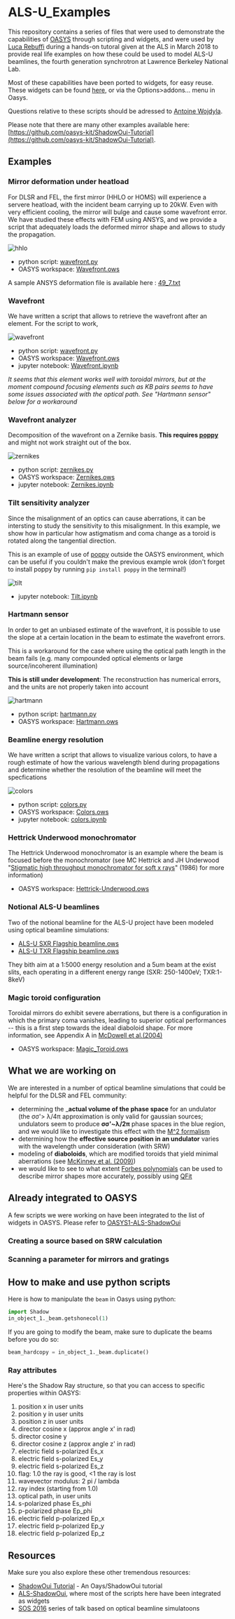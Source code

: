 # ALS-U_Examples

This repository contains a series of files that were used to demonstrate the capabilities of [OASYS](https://www.elettra.trieste.it/oasys.html) through scripting and widgets, and were used by [Luca Rebuffi](https://github.com/lucarebuffi) during a hands-on tutoral given at the ALS in March 2018 to provide real life examples on how these could be used to model ALS-U beamlines, the fourth generation synchrotron at Lawrence Berkeley National Lab. 

Most of these capabilities have been ported to widgets, for easy reuse. These widgets can be found [here](https://github.com/lucarebuffi/OASYS1-ALS-ShadowOui), or via the Options>addons... menu in Oasys.

Questions relative to these scripts should be adressed to [Antoine Wojdyla](https://github.com/awojdyla/).

Please note that there are many other examples available here: [https://github.com/oasys-kit/ShadowOui-Tutorial](https://github.com/oasys-kit/ShadowOui-Tutorial). 

## Examples
### Mirror deformation under heatload
For DLSR and FEL, the first mirror (HHLO or HOMS) will experience a servere heatload, with the incident beam carrying up to 20kW. Even with very efficient cooling, the mirror will bulge and cause some wavefront error. We have studied these effects with FEM using ANSYS, and we provide a script that adequately loads the deformed mirror shape and allows to study the propagation.

![hhlo](https://github.com/awojdyla/ALS-U_Examples/blob/master/images/hhlo.png)

- python script: [wavefront.py](https://github.com/awojdyla/ALS-U_Examples/blob/master/scripts/hhlo.py)
- OASYS workspace: [Wavefront.ows](https://github.com/awojdyla/ALS-U_Examples/blob/master/OASYS_examples/HHLO.ows)

A sample ANSYS deformation file is available here : [49_7.txt](https://github.com/awojdyla/ALS-U_Examples/blob/master/assets/49_7.txt)

### Wavefront 
We have written a script that allows to retrieve the wavefront after an element. For the script to work, 

![wavefront](https://github.com/awojdyla/ALS-U_Examples/blob/master/images/oasys_wavefront.png)

- python script: [wavefront.py](https://github.com/awojdyla/ALS-U_Examples/blob/master/scripts/wavefront.py)
- OASYS workspace: [Wavefront.ows](https://github.com/awojdyla/ALS-U_Examples/blob/master/OASYS_examples/Wavefront.ows)
- jupyter notebook: [Wavefront.ipynb](https://github.com/awojdyla/ALS-U_Examples/blob/master/Shadow_examples/Wavefront.ipynb)

_It seems that this element works well with toroidal mirrors, but at the moment compound focusing elements such as KB pairs seems to have some issues associated with the optical path. See "Hartmann sensor" below for a workaround_

### Wavefront analyzer
Decomposition of the wavefront on a Zernike basis. __This requires [poppy](https://github.com/mperrin/poppy)__ and might not work straight out of the box.

![zernikes](https://github.com/awojdyla/ALS-U_Examples/blob/master/images/oasys_zernikes.png)

- python script: [zernikes.py](https://github.com/awojdyla/ALS-U_Examples/blob/master/scripts/zernikes.py)
- OASYS workspace: [Zernikes.ows](https://github.com/awojdyla/ALS-U_Examples/blob/master/OASYS_examples/Zernikes.ows)
- jupyter notebook: [Zernikes.ipynb](https://github.com/awojdyla/ALS-U_Examples/blob/master/Shadow_examples/Zernikes.ipynb)

### Tilt sensitivity analyzer
Since the misalignment of an optics can cause aberrations, it can be intersting to study the sensitivity to this misalignment. In this example, we show how in particular how astigmatism and coma change as a toroid is rotated along the tangential direction.

This is an example of use of [poppy](https://github.com/mperrin/poppy) outside the OASYS environment, which can be useful if you couldn't make the previous example wrok (don't forget to install poppy by running `pip install poppy` in the terminal!)

![tilt](https://github.com/awojdyla/ALS-U_Examples/blob/master/images/toroid_tilt.png)

- jupyter notebook: [Tilt.ipynb](https://github.com/awojdyla/ALS-U_Examples/blob/master/Shadow_examples/Tilt.ipynb)

### Hartmann sensor
In order to get an unbiased estimate of the wavefront, it is possible to use the slope at a certain location in the beam to estimate the wavefront errors. 

This is a workaround for the case where using the optical path length in the beam fails (e.g. many compounded optical elements or large source/incoherent illumination)

__This is still under development__: The reconstruction has numerical errors, and the units are not properly taken into account

![hartmann](https://github.com/awojdyla/ALS-U_Examples/blob/master/images/hartmann.png)

- python script: [hartmann.py](https://github.com/awojdyla/ALS-U_Examples/blob/master/scripts/hartmann.py)
- OASYS workspace: [Hartmann.ows](https://github.com/awojdyla/ALS-U_Examples/blob/master/OASYS_examples/Hartmann.ows)

### Beamline energy resolution
We have written a script that allows to visualize various colors, to have a rough estimate of how the various wavelength blend during propagations and determine whether the resolution of the beamline will meet the specfications

![colors](https://github.com/awojdyla/ALS-U_Examples/blob/master/images/oasys_colors.png)

- python script: [colors.py](https://github.com/awojdyla/ALS-U_Examples/blob/master/scripts/colors.py)
- OASYS workspace: [Colors.ows](https://github.com/awojdyla/ALS-U_Examples/blob/master/OASYS_examples/Colors.ows)
- jupyter notebook: [colors.ipynb](https://github.com/awojdyla/ALS-U_Examples/blob/master/Shadow_examples/Colors.ipynb)

### Hettrick Underwood monochromator
The Hettrick Underwood monochromator is an example where the beam is focused before the monochromator (see MC Hettrick and JH Underwood "[Stigmatic high throughput monochromator for soft x rays](https://doi.org/10.1364/AO.25.004228)" (1986) for more information)

- OASYS workspace: [Hettrick-Underwood.ows](https://github.com/awojdyla/ALS-U_Examples/blob/master/OASYS_examples/Hettrick-Underwood.ows)


### Notional ALS-U beamlines
Two of the notional beamline for the ALS-U project have been modeled using optical beamline simulations:

- [ALS-U SXR Flagship beamline.ows](https://github.com/awojdyla/ALS-U_Examples/blob/master/ALS-U%20SXR%20flagship%20beamline.ows)
- [ALS-U TXR Flagship beamline.ows](https://github.com/awojdyla/ALS-U_Examples/blob/master/ALS-U%20TXR%20flagship%20beamline.ows)

They bith aim at a 1:5000 energy resolution and a 5um beam at the exist slits, each operating in a different energy range (SXR: 250-1400eV; TXR:1-8keV)

### Magic toroid configuration
Toroidal mirrors do exhibit severe aberrations, but there is a configuration in which the primary coma vanishes, leading to superior optical performances -- this is a first step towards the ideal diaboloid shape. 
For more information, see Appendix A in [McDowell et al.(2004)](https://doi.org/10.1107/S0909049504024835)

- OASYS workspace: [Magic_Toroid.ows]((https://github.com/awojdyla/ALS-U_Examples/blob/master/OASYS_examples/Magic_Toroid.ows)
)


## What we are working on
We are interested in a number of optical beamline simulations that could be helpful for the DLSR and FEL community:

- determining the ___actual volume of the phase space__ for an undulator (the σσ'> λ/4π approximation is only valid for gaussian sources; undulators seem to produce __σσ'~λ/2π__ phase spaces in the blue region, and we would like to investigate this effect with the [M^2 formalism](https://web.archive.org/web/20110604095354/http://www.stanford.edu/~siegman/beams_and_resonators/beam_quality_tutorial_osa.pdf)
- determining how the __effective source position in an undulator__ varies with the wavelength under consideration (with SRW)
- modeling of __diaboloids__, which are modified toroids that yield minimal aberrations (see [McKinney et al. (2009)](http://doi.org/10.1117/12.828490))
- we would like to see to what extent [Forbes polynomials](https://www.osapublishing.org/oe/abstract.cfm?uri=oe-21-16-19061) can be used to describe mirror shapes more accurately, possibly using [QFit](https://pypi.python.org/pypi/Scikit-Qfit)

## Already integrated to OASYS

A few scripts we were working on have been integrated to the list of widgets in OASYS. Please refer to [OASYS1-ALS-ShadowOui](https://github.com/oasys-als-kit/OASYS1-ALS-ShadowOui)
### Creating a source based on SRW calculation

### Scanning a parameter for mirrors and gratings

## How to make and use python scripts

Here is how to manipulate the `beam` in Oasys using python: 

```python
import Shadow
in_object_1._beam.getshonecol(1)
```

If you are going to modify the beam, make sure to duplicate the beams before you do so:

```python
beam_hardcopy = in_object_1._beam.duplicate()
```

### Ray attributes
Here's the Shadow Ray structure, so that you can access to specific properties within OASYS:

1.   position x in user units
2.   position y in user units
3.   position z in user units
4.   director cosine x (approx angle x' in rad)
5.   director cosine y 
6.   director cosine z (approx angle z' in rad)
7.   electric field s-polarized Es_x
8.   electric field s-polarized Es_y
9.   electric field s-polarized Es_z
10.  flag: 1.0 the ray is good, <1 the ray is lost
11.  wavevector modulus: 2 pi / lambda
12.  ray index (starting from 1.0)
13.  optical path, in user units
14.  s-polarized phase Es_phi
15.  p-polarized phase Ep_phi
16.  electric field p-polarized Ep_x
17.  electric field p-polarized Ep_y
18.  electric field p-polarized Ep_z

## Resources
Make sure you also explore these other tremendous resources:

+ [ShadowOui Tutorial](https://github.com/srio/ShadowOui-Tutorial) - An Oays/ShadowOui tutorial
+ [ALS-ShadowOui](https://github.com/lucarebuffi/OASYS1-ALS-ShadowOui), where most of the scripts here have been integrated as widgets
+ [SOS 2016](https://www.elettra.eu/Conferences/2016/SOS/Main/Program) series of talk based on optical beamline simulatoons


